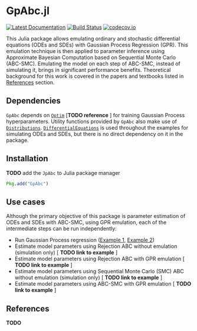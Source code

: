 # GpAbc.jl

[![Latest Documentation](https://img.shields.io/badge/docs-latest-blue.svg)](https://tanhevg.github.io/GpAbc.jl/latest)
[![Build Status](https://travis-ci.org/tanhevg/GpAbc.jl.svg?branch=master)](https://travis-ci.org/tanhevg/GpAbc.jl)
[![codecov.io](http://codecov.io/github/tanhevg/GpAbc.jl/coverage.svg?branch=master)](http://codecov.io/github/tanhevg/GpAbc.jl?branch=master)


This Julia package allows emulating ordinary and stochastic differential equations (ODEs and SDEs) with Gaussian
Process Regression (GPR). This emulation technique is then applied to parameter inference
using Approximate Bayesian Computation based on Sequential Monte Carlo (ABC-SMC).
Emulating the model on each step of ABC-SMC, instead of simulating it, brings in significant performance benefits.
Theoretical background for this work is covered in the papers and textbooks listed in [References](References) section.

## Dependencies
`GpAbc` depends on [`Optim`](https://github.com/JuliaNLSolvers/Optim.jl) [**TODO reference** ] for training Gaussian Process hyperparameters. Utility functions provided by `GpAbc` also make use of [`Distributions`](https://github.com/JuliaStats/Distributions.jl). [`DifferentialEquations`](https://github.com/JuliaDiffEq/DifferentialEquations.jl) is used throughout the examples for simulating ODEs and SDEs, but there is no direct dependency on it in the package.

## Installation

**TODO** add the `JpAbc` to Julia package manager

```julia
Pkg.add("GpAbc")
```

## Use cases
Although the primary objective of this package is parameter estimation of ODEs and SDEs
with ABC-SMC, using GPR emulation, each of the intermediate steps can be run independently:
* Run Gaussian Process regression ([Example 1](https://tanhevg.github.io/GpAbc.jl/latest/examples/#example-2), [Example 2](https://tanhevg.github.io/GpAbc.jl/latest/examples/#example-4))
* Estimate model parameters using Rejection ABC without emulation (simulation only) [ **TODO link to example** ]
* Estimate model parameters using Rejection ABC with GPR emulation [ **TODO link to example** ]
* Estimate model parameters using Sequential Monte Carlo (SMC) ABC without emulation  (simulation only) [ **TODO link to example** ]
* Estimate model parameters using ABC-SMC with GPR emulation [ **TODO link to example** ]

## References
**TODO**
